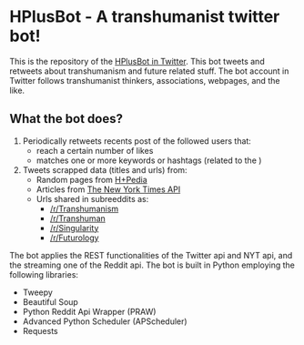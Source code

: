 # HPlusBot - A transhumanist twitter bot!

This is the repository of the [HPlusBot in Twitter](https://twitter.com/HplusBot).
This bot tweets and retweets about transhumanism and future related stuff.
The bot account in Twitter follows transhumanist thinkers, associations, webpages, and the like.

## What the bot does?

1. Periodically retweets recents post of the followed users that:
    - reach a certain number of likes
    - matches one or more keywords or hashtags (related to the )
2. Tweets scrapped data (titles and urls) from:
    - Random pages from [H+Pedia](https://hpluspedia.org/)
    - Articles from [The New York Times API](https://developer.nytimes.com/)
    - Urls shared in subreeddits as:
        - [/r/Transhumanism](https://www.reddit.com/r/transhumanism/)
        - [/r/Transhuman](https://www.reddit.com/r/transhuman/)
        - [/r/Singularity](https://www.reddit.com/r/singularity/)
        - [/r/Futurology](https://www.reddit.com/r/futurology/)

The bot applies the REST functionalities of the Twitter api and NYT api, and the streaming one of the Reddit api.
The bot is built in Python employing the following libraries:
  - Tweepy
  - Beautiful Soup
  - Python Reddit Api Wrapper (PRAW)
  - Advanced Python Scheduler (APScheduler)
  - Requests